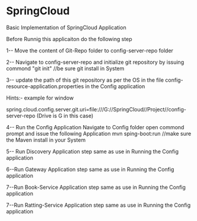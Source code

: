 # SpringCloud
Basic Implementation of SpringCloud Application

Before Runnig this applicaiton do the following step

1-- Move the content of Git-Repo folder to config-server-repo folder

2-- Navigate to config-server-repo and initialize git repository by issuing commond "git init" //be sure git install in System

3-- update the path of this git repository as per the OS in the file config-resource-application.properties in the  Config application
 
 Hints:- example for window
 
 spring.cloud.config.server.git.uri=file:///G://SpringCloud//Project//config-server-repo (Drive is G in this case)
             
4-- Run the Config Application 
    Navigate to Config folder open commond prompt and issue the following Application
    mvn sping-boot:run  //make sure the Maven install in your System
    
5-- Run Discovery Application step same as use in Running the Config application

6--Run Gateway Application step same as use in Running the Config application

7--Run Book-Service Application step same as use in Running the Config application

7--Run Ratting-Service Application step same as use in Running the Config application


   
